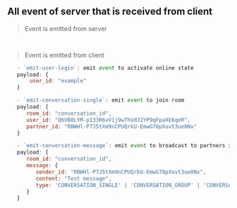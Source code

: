 ## All event of server that is received from client

> Event is emitted from server

```javascript
   
```

> Event is emitted from client

```javascript
   - `emit-user-login`: emit event to activate online state
   payload: {
       user_id: "example"
   }
```

```javascript
   - `emit-conversation-single`: emit event to join room
   payload: {
      room_id: "conversation_id",
      user_id: "Q6VB8LYM-pI33R6vV1j9wThUdJ2YP9qFpaXE6qeR",
      partner_id: "RBWHl-P7J5tXm9nCPUQrkU-EmwG78pXovt3ue0Nx"
   }
```

```javascript
   - `emit-conversation-message`: emit event to broadcast to partners in room
   payload: {
      room_id: "conversation_id",
      message: {
         sender_id: "RBWHl-P7J5tXm9nCPUQrkU-EmwG78pXovt3ue0Nx",
         content: "Test message",
         type: 'CONVERSATION_SINGLE' | 'CONVERSATION_GROUP' | 'CONVERSATION_GAME'
      }
   }
```
